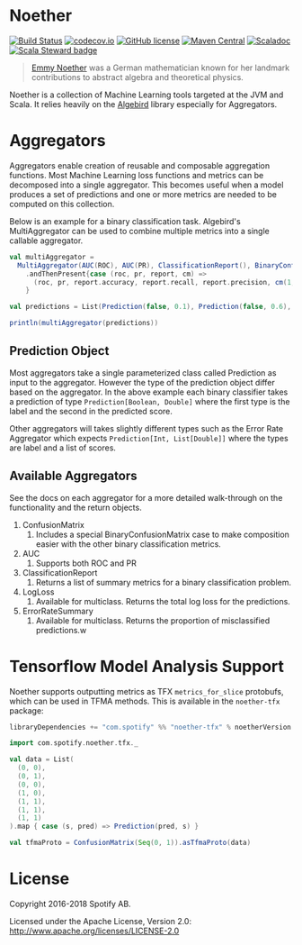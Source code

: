 Noether
=======

[![Build Status](https://travis-ci.org/spotify/noether.svg?branch=master)](https://travis-ci.org/spotify/noether)
[![codecov.io](https://codecov.io/github/spotify/noether/coverage.svg?branch=master)](https://codecov.io/github/spotify/noether?branch=master)
[![GitHub license](https://img.shields.io/github/license/spotify/noether.svg)](./LICENSE)
[![Maven Central](https://img.shields.io/maven-central/v/com.spotify/noether-core_2.12.svg)](https://maven-badges.herokuapp.com/maven-central/com.spotify/noether-core_2.12)
[![Scaladoc](https://img.shields.io/badge/scaladoc-latest-blue.svg)](https://spotify.github.io/noether/latest/api/com/spotify/noether/index.html)
[![Scala Steward badge](https://img.shields.io/badge/Scala_Steward-helping-brightgreen.svg?style=flat&logo=data:image/png;base64,iVBORw0KGgoAAAANSUhEUgAAAA4AAAAQCAMAAAARSr4IAAAAVFBMVEUAAACHjojlOy5NWlrKzcYRKjGFjIbp293YycuLa3pYY2LSqql4f3pCUFTgSjNodYRmcXUsPD/NTTbjRS+2jomhgnzNc223cGvZS0HaSD0XLjbaSjElhIr+AAAAAXRSTlMAQObYZgAAAHlJREFUCNdNyosOwyAIhWHAQS1Vt7a77/3fcxxdmv0xwmckutAR1nkm4ggbyEcg/wWmlGLDAA3oL50xi6fk5ffZ3E2E3QfZDCcCN2YtbEWZt+Drc6u6rlqv7Uk0LdKqqr5rk2UCRXOk0vmQKGfc94nOJyQjouF9H/wCc9gECEYfONoAAAAASUVORK5CYII=)](https://scala-steward.org)

> [Emmy Noether](https://en.wikipedia.org/wiki/Emmy_Noether) was a German mathematician known for her landmark contributions to abstract algebra and theoretical physics. 

Noether is a collection of Machine Learning tools targeted at the JVM and Scala.
It relies heavily on the [Algebird](https://github.com/twitter/algebird) library especially for Aggregators.

# Aggregators

Aggregators enable creation of reusable and composable aggregation functions. Most Machine Learning loss functions and metrics can be 
decomposed into a single aggregator.  This becomes useful when a model produces a set of predictions and one or more metrics are needed
to be computed on this collection.

Below is an example for a binary classification task. Algebird's MultiAggregator can be used to combine multiple metrics into a 
single callable aggregator.

```scala
val multiAggregator =
  MultiAggregator(AUC(ROC), AUC(PR), ClassificationReport(), BinaryConfusionMatrix())
    .andThenPresent{case (roc, pr, report, cm) =>
      (roc, pr, report.accuracy, report.recall, report.precision, cm(1, 1), cm(0, 0))
    }

val predictions = List(Prediction(false, 0.1), Prediction(false, 0.6), Prediction(true, 0.9))

println(multiAggregator(predictions))
```

## Prediction Object

Most aggregators take a single parameterized class called Prediction as input to the aggregator. However the type of
the prediction object differ based on the aggregator. In the above example each binary classifier takes a prediction 
of type `Prediction[Boolean, Double]` where the first type is the label and the second in the predicted score.

Other aggregators will takes slightly different types such as the Error Rate Aggregator which expects `Prediction[Int, List[Double]]`
where the types are label and a list of scores.

## Available Aggregators

See the docs on each aggregator for a more detailed walk-through on the functionality and the return objects.

1. ConfusionMatrix
    1.  Includes a special BinaryConfusionMatrix case to make composition easier with the other binary classification metrics.
2. AUC
    1. Supports both ROC and PR
3. ClassificationReport
    1. Returns a list of summary metrics for a binary classification problem.
4. LogLoss
    1. Available for multiclass. Returns the total log loss for the predictions.
5. ErrorRateSummary
    1. Available for multiclass. Returns the proportion of misclassified predictions.w      

# Tensorflow Model Analysis Support 

Noether supports outputting metrics as TFX `metrics_for_slice` protobufs, which can be used in 
TFMA methods. This is available in the `noether-tfx` package:

```scala
libraryDependencies += "com.spotify" %% "noether-tfx" % noetherVersion
```

```scala
import com.spotify.noether.tfx._

val data = List(
  (0, 0),
  (0, 1),
  (0, 0),
  (1, 0),
  (1, 1),
  (1, 1),
  (1, 1)
).map { case (s, pred) => Prediction(pred, s) }

val tfmaProto = ConfusionMatrix(Seq(0, 1)).asTfmaProto(data)
```

# License

Copyright 2016-2018 Spotify AB.

Licensed under the Apache License, Version 2.0: http://www.apache.org/licenses/LICENSE-2.0
